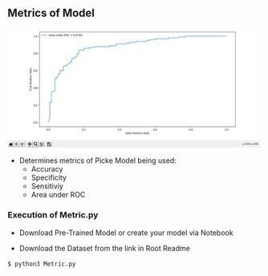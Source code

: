 ## Metrics of Model

![Metrics](Metrics.png)

* Determines metrics of Picke Model being used:
	* Accuracy
	* Specificity
	* Sensitiviy
	* Area under ROC

### Execution of Metric.py

* Download Pre-Trained Model or create your model via Notebook

* Download the Dataset from the link in Root Readme

```
$ python3 Metric.py
``` 
